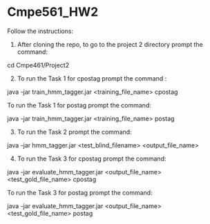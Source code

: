 # Cmpe561_HW2

Follow the instructions:

1. After cloning the repo, to go to the project 2 directory prompt the command:

cd Cmpe461/Project2

2. To run the Task 1 for cpostag prompt the command :

java -jar train_hmm_tagger.jar <training_file_name> cpostag

To run the Task 1  for postag prompt the command:

java -jar train_hmm_tagger.jar <training_file_name> postag

3. To run the Task 2 prompt the command:

java -jar hmm_tagger.jar <test_blind_filename> <output_file_name>

4. To run the Task 3 for cpostag prompt the command:

java -jar evaluate_hmm_tagger.jar <output_file_name> <test_gold_file_name> cpostag

To run the Task 3 for postag prompt the command:

java -jar evaluate_hmm_tagger.jar <output_file_name> <test_gold_file_name> postag




